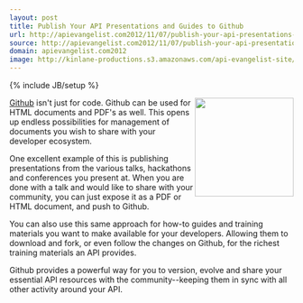 ```yaml
---
layout: post
title: Publish Your API Presentations and Guides to Github
url: http://apievangelist.com2012/11/07/publish-your-api-presentations-and-guides-to-github/
source: http://apievangelist.com2012/11/07/publish-your-api-presentations-and-guides-to-github/
domain: apievangelist.com2012
image: http://kinlane-productions.s3.amazonaws.com/api-evangelist-site/blog/github-logo-basic.png
---
```

{% include JB/setup %}<p>
     <a title="Github" href="https://github.com/"><img src="https://s3.amazonaws.com/kinlane-productions/api-evangelist/github/github-logo.png"  width="175" align="right" /></a>
</p>
<p>
     <a href="https://github.com/">Github</a> isn't just for code. Github can be used for HTML documents and PDF's as well. This opens up endless possibilities for management of documents you wish to share with your developer ecosystem.
</p>
<p>
     One excellent example of this is publishing presentations from the various talks, hackathons and conferences you present at. When you are done with a talk and would like to share with your community, you can just expose it as a PDF or HTML document, and push to Github.
</p>
<p>
     You can also use this same approach for how-to guides and training materials you want to make available for your developers. Allowing them to download and fork, or even follow the changes on Github, for the richest training materials an API provides.
</p>
<p>
     Github provides a powerful way for you to version, evolve and share your essential API resources with the community--keeping them in sync with all other activity around your API.
</p>
